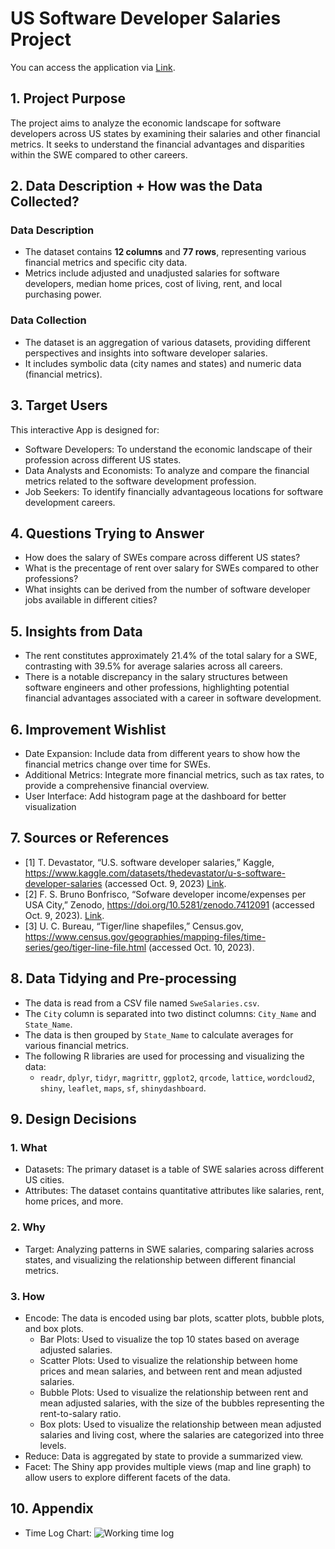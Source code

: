 # US Software Developer Salaries Project

You can access the application via [Link](https://guochenliao.shinyapps.io/swe_salary_analysis/).
## 1. Project Purpose
The project aims to analyze the economic landscape for software developers across US states by examining their salaries and other financial metrics. It seeks to understand the financial advantages and disparities within the SWE compared to other careers.

## 2. Data Description + How was the Data Collected?
### Data Description
- The dataset contains **12 columns** and **77 rows**, representing various financial metrics and specific city data.
- Metrics include adjusted and unadjusted salaries for software developers, median home prices, cost of living, rent, and local purchasing power.

### Data Collection
- The dataset is an aggregation of various datasets, providing different perspectives and insights into software developer salaries.
- It includes symbolic data (city names and states) and numeric data (financial metrics).

## 3. Target Users
This interactive App is designed for:
- Software Developers: To understand the economic landscape of their profession across different US states.
- Data Analysts and Economists: To analyze and compare the financial metrics related to the software development profession.
- Job Seekers: To identify financially advantageous locations for software development careers.

## 4. Questions Trying to Answer
- How does the salary of SWEs compare across different US states?
- What is the precentage of rent over salary for SWEs compared to other professions?
- What insights can be derived from the number of software developer jobs available in different cities?

## 5. Insights from Data
- The rent constitutes approximately 21.4% of the total salary for a SWE, contrasting with 39.5% for average salaries across all careers.
- There is a notable discrepancy in the salary structures between software engineers and other professions, highlighting potential financial advantages associated with a career in software development.

## 6. Improvement Wishlist
- Date Expansion: Include data from different years to show how the financial metrics change over time for SWEs.
- Additional Metrics: Integrate more financial metrics, such as tax rates, to provide a comprehensive financial overview.
- User Interface: Add histogram page at the dashboard for better visualization

## 7. Sources or References
- [1] T. Devastator, “U.S. software developer salaries,” Kaggle, https://www.kaggle.com/datasets/thedevastator/u-s-software-developer-salaries (accessed Oct. 9, 2023) [Link](https://www.kaggle.com/datasets/thedevastator/u-s-software-developer-salaries). 
- [2] F. S. Bruno Bonfrisco, “Sofware developer income/expenses per USA City,” Zenodo, https://doi.org/10.5281/zenodo.7412091 (accessed Oct. 9, 2023).  [Link](https://doi.org/10.5281/zenodo.7412091).
- [3] U. C. Bureau, “Tiger/line shapefiles,” Census.gov, https://www.census.gov/geographies/mapping-files/time-series/geo/tiger-line-file.html (accessed Oct. 10, 2023). 

## 8. Data Tidying and Pre-processing
- The data is read from a CSV file named `SweSalaries.csv`.
- The `City` column is separated into two distinct columns: `City_Name` and `State_Name`.
- The data is then grouped by `State_Name` to calculate averages for various financial metrics.
- The following R libraries are used for processing and visualizing the data:
  - `readr`, `dplyr`, `tidyr`, `magrittr`, `ggplot2`, `qrcode`, `lattice`, `wordcloud2`, `shiny`, `leaflet`, `maps`, `sf`, `shinydashboard`.

## 9. Design Decisions

### 1. **What**
- Datasets: The primary dataset is a table of SWE salaries across different US cities.
- Attributes: The dataset contains quantitative attributes like salaries, rent, home prices, and more.

### 2. **Why**
- Target: Analyzing patterns in SWE salaries, comparing salaries across states, and visualizing the relationship between different financial metrics.

### 3. **How**
- Encode: The data is encoded using bar plots, scatter plots, bubble plots, and box plots.
  - Bar Plots: Used to visualize the top 10 states based on average adjusted salaries.
  - Scatter Plots: Used to visualize the relationship between home prices and mean salaries, and between rent and mean adjusted salaries.
  - Bubble Plots: Used to visualize the relationship between rent and mean adjusted salaries, with the size of the bubbles representing the rent-to-salary ratio.
  - Box plots: Used to visualize the relationship between mean adjusted salaries and living cost, where the salaries are categorized into three levels.
- Reduce: Data is aggregated by state to provide a summarized view.
- Facet: The Shiny app provides multiple views (map and line graph) to allow users to explore different facets of the data.

## 10. Appendix
- Time Log Chart:
![Working time log](https://github.com/Mark-Liao305/CSC324/assets/85295108/c71c14f9-a7f5-4492-ab87-b4ffe17dc412)
